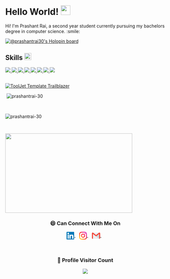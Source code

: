 # Hello World! <img src = "https://raw.githubusercontent.com/MartinHeinz/MartinHeinz/master/wave.gif" width = 30px height = 30px>

<div size='20px'> Hi! I'm Prashant Rai, a second year student currently pursuing my bachelors degree in computer science. 
 :smile: 
</div>

[![@prashantrai30's Holopin board](https://holopin.io/api/user/board?user=prashantrai30)](https://holopin.io/@prashantrai30)


<h2> Skills <img src = "https://media2.giphy.com/media/QssGEmpkyEOhBCb7e1/giphy.gif?cid=ecf05e47a0n3gi1bfqntqmob8g9aid1oyj2wr3ds3mg700bl&rid=giphy.gif" width = 22px height = 22px> </h2>
<a href= https://github.com/prashantrai-30?tab=repositories&q=&type=&language=html&sort= > <img width ='32px' src ='https://raw.githubusercontent.com/rahulbanerjee26/githubAboutMeGenerator/main/icons/html.svg'> </a>
<a href= https://github.com/prashantrai-30?tab=repositories&q=&type=&language=css&sort= > <img width ='32px' src ='https://raw.githubusercontent.com/rahulbanerjee26/githubAboutMeGenerator/main/icons/css.svg'> </a>
<a href= https://github.com/prashantrai-30?tab=repositories&q=&type=&language=javascript&sort= > <img width ='32px' src ='https://raw.githubusercontent.com/rahulbanerjee26/githubAboutMeGenerator/main/icons/javascript.svg'> </a>
<a href= https://github.com/prashantrai-30?tab=repositories&q=&type=&language=tailwindcss&sort= > <img width ='32px' src ='https://raw.githubusercontent.com/rahulbanerjee26/githubAboutMeGenerator/main/icons/tailwind.svg'> </a>
<a href= https://github.com/prashantrai-30?tab=repositories&q=&type=&language=reactjs&sort= > <img width ='32px' src ='https://raw.githubusercontent.com/rahulbanerjee26/githubAboutMeGenerator/main/icons/reactjs.svg'> </a>
<a href= https://github.com/prashantrai-30?tab=repositories&q=&type=&language=nodejs&sort= > <img width ='32px' src ='https://raw.githubusercontent.com/rahulbanerjee26/githubAboutMeGenerator/main/icons/nodejs.svg'> </a>
<a href= https://github.com/prashantrai-30?tab=repositories&q=&type=&language=mongodb&sort= > <img width ='32px' src ='https://raw.githubusercontent.com/rahulbanerjee26/githubAboutMeGenerator/main/icons/mongodb.svg'> </a>
<a href= https://github.com/prashantrai-30?tab=repositories&q=&type=&language=cpp&sort= > <img width ='32px' src ='https://raw.githubusercontent.com/rahulbanerjee26/githubAboutMeGenerator/main/icons/cpp.svg'> </a>

<br>
<br>
<div align="left">
  
[![ToolJet Template Trailblazer](https://logo-badges.tooljet.com/Template-Template-Badge.svg)](https://github.com/orgs/ToolJet/projects/16/views/2)

</div>

<p>&nbsp;<img align="center" src="https://github-readme-stats.vercel.app/api?username=prashantrai-30&show_icons=true&locale=en&theme=radical" alt="prashantrai-30" /></p>

<br>

<p><img align="center" src="https://github-readme-streak-stats.herokuapp.com/?user=prashantrai-30&" alt="prashantrai-30" /></p> 
 
<br>

<p><img align="center" src="https://github-readme-stats.vercel.app/api/top-langs/?username=prashantrai-30&theme=radical&hide_border=true&include_all_commits=true&count_private=true&layout=compact" height="250" width="400" /></p>

<div align="center">
  <h3><b>😄 Can Connect With Me On</b></h3>
</div>
<p align="center">
<a href="https://www.linkedin.com/in/prashant-kumar-rai-88425a310/" target="_blank">
  <img align="center" alt="Prashant Rai | Linkedin" width="24px" src="https://github.com/SatYu26/SatYu26/blob/master/Assets/Linkedin.svg" />
</a> &nbsp;&nbsp;
<a href="https://www.instagram.com/prashantrai_30.5/" target="_blank">
  <img align="center" alt="Prashant Rai | Instagram" width="24px" src="https://github.com/SatYu26/SatYu26/blob/master/Assets/Instagram.svg" />
</a> &nbsp;&nbsp;
<a href="mailto:prashantkumar2488@gmail.com" >
  <img align="center" alt="Prashant Rai | Gmail" width="26px" src="https://github.com/SatYu26/SatYu26/blob/master/Assets/Gmail.svg" />
</a> &nbsp;&nbsp;
</p>

<br>
  
<div align=center>
  <h3><b>📍 Profile Visitor Count</b></h3>
</div>
    
<!-- retro visitor counter -->  
<p align="center" >   
  <img src="https://profile-counter.glitch.me/prashantrai-30/count.svg" />  
</p>
